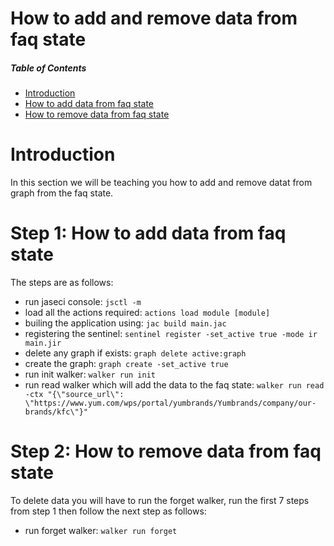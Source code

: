 # How to add and remove data from faq state

##### Table of Contents  
- [ Introduction ](#introduction)
- [How to add data from faq state](#step-1-how-to-add-data-from-faq-state)
- [How to remove data from faq state](#step-2-how-to-remove-data-from-faq-state)

# Introduction
In this section we will be teaching you how to add and remove datat from graph from the faq state.

# Step 1: How to add data from faq state
The steps are as follows:
* run jaseci console: ``` jsctl -m ```
* load all the actions required: ``` actions load module [module] ```
* builing the application using:  ``` jac build main.jac ```
* registering the sentinel: ``` sentinel register -set_active true -mode ir main.jir ```
* delete any graph if exists: ``` graph delete active:graph ```
* create the graph: ``` graph create -set_active true ```
* run init walker: ``` walker run init ```
* run read walker which will add the data to the faq state: ``` walker run read -ctx "{\"source_url\": \"https://www.yum.com/wps/portal/yumbrands/Yumbrands/company/our-brands/kfc\"}" ```

# Step 2: How to remove data from faq state
To delete data you will have to run the forget walker, run the first 7 steps from step 1 then follow the next step as follows:
* run forget walker: ``` walker run forget ```

